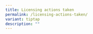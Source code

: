 ```yaml
---
title: Licensing actions taken
permalink: /licensing-actions-taken/
variant: tiptap
description: ""
---
```

